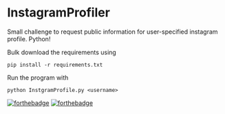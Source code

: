 # InstagramProfiler
Small challenge to request public information for user-specified instagram profile. Python!

Bulk download the requirements using
```
pip install -r requirements.txt
```

Run the program with
```
python InstgramProfile.py <username>
```

[![forthebadge](https://forthebadge.com/images/badges/built-with-love.svg)](https://forthebadge.com)
[![forthebadge](https://forthebadge.com/images/badges/made-with-python.svg)](https://forthebadge.com)
